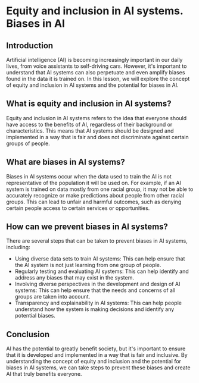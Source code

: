 # Equity and inclusion in AI systems. Biases in AI

## Introduction

Artificial intelligence (AI) is becoming increasingly important in our daily lives, from voice assistants to self-driving cars. However, it's important to understand that AI systems can also perpetuate and even amplify biases found in the data it is trained on. In this lesson, we will explore the concept of equity and inclusion in AI systems and the potential for biases in AI.

## What is equity and inclusion in AI systems?

Equity and inclusion in AI systems refers to the idea that everyone should have access to the benefits of AI, regardless of their background or characteristics. This means that AI systems should be designed and implemented in a way that is fair and does not discriminate against certain groups of people.

## What are biases in AI systems?

Biases in AI systems occur when the data used to train the AI is not representative of the population it will be used on. For example, if an AI system is trained on data mostly from one racial group, it may not be able to accurately recognize or make predictions about people from other racial groups. This can lead to unfair and harmful outcomes, such as denying certain people access to certain services or opportunities.

## How can we prevent biases in AI systems?

There are several steps that can be taken to prevent biases in AI systems, including:

* Using diverse data sets to train AI systems: This can help ensure that the AI system is not just learning from one group of people.
* Regularly testing and evaluating AI systems: This can help identify and address any biases that may exist in the system.
* Involving diverse perspectives in the development and design of AI systems: This can help ensure that the needs and concerns of all groups are taken into account.
* Transparency and explainability in AI systems: This can help people understand how the system is making decisions and identify any potential biases.

## Conclusion

AI has the potential to greatly benefit society, but it's important to ensure that it is developed and implemented in a way that is fair and inclusive. By understanding the concept of equity and inclusion and the potential for biases in AI systems, we can take steps to prevent these biases and create AI that truly benefits everyone.
